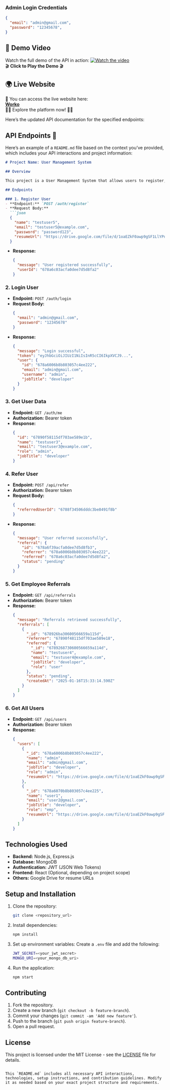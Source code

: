 ### **Admin Login Credentials**  

```json
{
  "email": "admin@gmail.com",
  "password": "12345678",
}
```
## 🎥 **Demo Video**

Watch the full demo of the API in action:
[![Watch the video](https://img.youtube.com/vi/W3bwF-bFJLM/0.jpg)](https://www.youtube.com/watch?v=W3bwF-bFJLM)  
🎬 **Click to Play the Demo** 🎬

## 🌍 **Live Website**

🚀 You can access the live website here:  
[**Worko**](https://shik-worko.netlify.app/)  
👨‍💻 Explore the platform now! 👨‍💻

Here’s the updated API documentation for the specified endpoints:

## **API Endpoints** 🚀

Here’s an example of a `README.md` file based on the context you’ve provided, which includes your API interactions and project information:

```markdown
# Project Name: User Management System

## Overview

This project is a User Management System that allows users to register, login, refer other users, and view user data. The system supports JWT authentication, referral functionalities, and an admin interface for managing users.

## Endpoints

### 1. Register User
- **Endpoint:** `POST /auth/register`
- **Request Body:**
  ```json
  {
    "name": "testuser5",
    "email": "testuser5@example.com",
    "password": "password123",
    "resumeUrl": "https://drive.google.com/file/d/1oaEZkF0awp9gSF1LlYPn4eU8AfomWXTb/view"
  }
  ```
- **Response:**
  ```json
  {
    "message": "User registered successfully",
    "userId": "678a6c03acfa0dee7d5d8fa2"
  }
  ```

### 2. Login User
- **Endpoint:** `POST /auth/login`
- **Request Body:**
  ```json
  {
    "email": "admin@gmail.com",
    "password": "12345678"
  }
  ```
- **Response:**
  ```json
  {
    "message": "Login successful",
    "token": "eyJhbGciOiJIUzI1NiIsInR5cCI6IkpXVCJ9...",
    "user": {
      "id": "678a6006b8b803057c4ee222",
      "email": "admin@gmail.com",
      "username": "admin",
      "jobTitle": "developer"
    }
  }
  ```

### 3. Get User Data
- **Endpoint:** `GET /auth/me`
- **Authorization:** Bearer token
- **Response:**
  ```json
  {
    "id": "67890f58115df703ae589e1b",
    "name": "testuser3",
    "email": "testuser3@example.com",
    "role": "admin",
    "jobTitle": "developer"
  }
  ```

### 4. Refer User
- **Endpoint:** `POST /api/refer`
- **Authorization:** Bearer token
- **Request Body:**
  ```json
  {
    "referredUserId": "6788f34506dddc3be8491f8b"
  }
  ```
- **Response:**
  ```json
  {
    "message": "User referred successfully",
    "referral": {
      "id": "678a6f39acfa0dee7d5d8fb3",
      "referrer": "678a6006b8b803057c4ee222",
      "referred": "678a6c03acfa0dee7d5d8fa2",
      "status": "pending"
    }
  }
  ```

### 5. Get Employee Referrals
- **Endpoint:** `GET /api/referrals`
- **Authorization:** Bearer token
- **Response:**
  ```json
  {
    "message": "Referrals retrieved successfully",
    "referrals": [
      {
        "_id": "678926ba30600566659a115d",
        "referrer": "67890f48115df703ae589e18",
        "referred": {
          "_id": "6789268730600566659a114d",
          "name": "testuser4",
          "email": "testuser4@example.com",
          "jobTitle": "developer",
          "role": "user"
        },
        "status": "pending",
        "createdAt": "2025-01-16T15:33:14.590Z"
      }
    ]
  }
  ```

### 6. Get All Users
- **Endpoint:** `GET /api/users`
- **Authorization:** Bearer token
- **Response:**
  ```json
  {
    "users": [
      {
        "_id": "678a6006b8b803057c4ee222",
        "name": "admin",
        "email": "admin@gmail.com",
        "jobTitle": "developer",
        "role": "admin",
        "resumeUrl": "https://drive.google.com/file/d/1oaEZkF0awp9gSF1LlYPn4eU8AfomWXTb/view?usp=drive_link"
      },
      {
        "_id": "678a6070b8b803057c4ee225",
        "name": "user1",
        "email": "user2@gmail.com",
        "jobTitle": "developer",
        "role": "emp",
        "resumeUrl": "https://drive.google.com/file/d/1oaEZkF0awp9gSF1LlYPn4eU8AfomWXTb/view?usp=drive_link"
      }
    ]
  }
  ```

## Technologies Used

- **Backend:** Node.js, Express.js
- **Database:** MongoDB
- **Authentication:** JWT (JSON Web Tokens)
- **Frontend:** React (Optional, depending on project scope)
- **Others:** Google Drive for resume URLs

## Setup and Installation

1. Clone the repository:
   ```bash
   git clone <repository_url>
   ```

2. Install dependencies:
   ```bash
   npm install
   ```

3. Set up environment variables:
   Create a `.env` file and add the following:
   ```bash
   JWT_SECRET=<your_jwt_secret>
   MONGO_URI=<your_mongo_db_uri>
   ```

4. Run the application:
   ```bash
   npm start
   ```

## Contributing

1. Fork the repository.
2. Create a new branch (`git checkout -b feature-branch`).
3. Commit your changes (`git commit -am 'Add new feature'`).
4. Push to the branch (`git push origin feature-branch`).
5. Open a pull request.

## License

This project is licensed under the MIT License - see the [LICENSE](LICENSE) file for details.
```

This `README.md` includes all necessary API interactions, technologies, setup instructions, and contribution guidelines. Modify it as needed based on your exact project structure and requirements.
